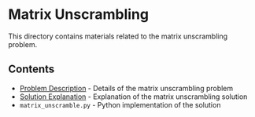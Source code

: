 # Matrix Unscrambling

This directory contains materials related to the matrix unscrambling problem.

## Contents

- [Problem Description](DESCRIPTION.md) - Details of the matrix unscrambling problem
- [Solution Explanation](Matrix_Unscrambling_Explanation.md) - Explanation of the matrix unscrambling solution
- `matrix_unscramble.py` - Python implementation of the solution